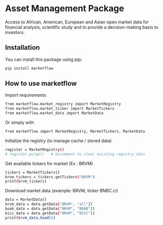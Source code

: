 # Asset Management Package

Access to African, American, European and Asian open market data for financial analysis, scientific study and to provide a decision-making basis to investors.

## Installation

You can install this package using pip:

```bash
pip install marketflow
```

## How to use marketflow

Import requirements 

```bash
from marketflow.market_registry import MarketRegistry
from marketflow.market_ticker import MarketTickers
from marketflow.market_data import MarketData
```

Or simply with 

```bash
from marketflow import MarketRegistry, MarketTickers, MarketData
```

Initialize the registry (to manage cache / stored data)

```bash
register = MarketRegistry()
# register.purge()   # Uncomment to clear existing registry data
```

Get available tickers for market (Ex : BRVM)

```bash
tickers = MarketTickers()
brvm_tickers = tickers.getTickers("BRVM")
print(brvm_tickers)
```

Download market data (example: BRVM, ticker BNBC.ci)
```bash
data = MarketData()
brvm_data = data.getData("BRVM", "all"])
boab_data = data.getData("BRVM", "BOAB"])
bicc_data = data.getData("BRVM", "BICC"])
print(brvm_data.head())
```